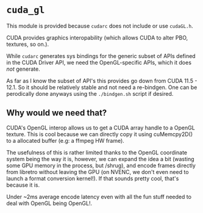 # `cuda_gl`

This module is provided because `cudarc` does not include or use `cudaGL.h`. 

CUDA provides graphics interopability (which allows CUDA to alter PBO, textures, so on.). 

While `cudarc` generates sys bindings for the generic subset of APIs defined in the CUDA Driver API, we need the OpenGL-specific APIs, which it does *not* generate.

As far as I know the subset of API's this provides go down from CUDA 11.5 - 12.1. So it should be relatively stable and not need a re-bindgen. One can be perodically done anyways using the `./bindgen.sh` script if desired.

## Why would we need that?

CUDA's OpenGL interop allows us to get a CUDA array handle to a OpenGL texture. This is cool because we can directly copy it using cuMemcpy2D() to a allocated buffer (e.g: a ffmpeg HW frame). 

The usefulness of this is rather limited thanks to the OpenGL coordinate system being the way it is, however, we can expand the idea a bit (wasting some GPU memory in the process, but /shrug), and encode frames directly from libretro without leaving the GPU (on NVENC, we don't even need to launch a format conversion kernel!). If that sounds pretty cool, that's because it is. 

Under ~2ms average encode latency even with all the fun stuff needed to deal with OpenGL being OpenGL!.

